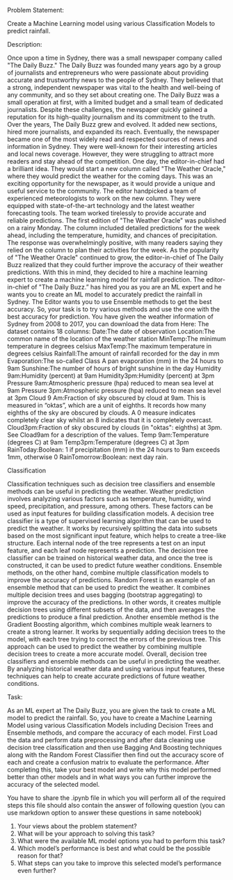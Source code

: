 
Problem Statement: 

Create a Machine Learning model using various Classification
Models to predict rainfall.


Description:


Once upon a time in Sydney, there was a small newspaper company called "The Daily Buzz."
The Daily Buzz was founded many years ago by a group of journalists and entrepreneurs who
were passionate about providing accurate and trustworthy news to the people of Sydney. They
believed that a strong, independent newspaper was vital to the health and well-being of any
community, and so they set about creating one.
The Daily Buzz was a small operation at first, with a limited budget and a small team of
dedicated journalists. Despite these challenges, the newspaper quickly gained a reputation for
its high-quality journalism and its commitment to the truth.
Over the years, The Daily Buzz grew and evolved. It added new sections, hired more
journalists, and expanded its reach. Eventually, the newspaper became one of the most widely
read and respected sources of news and information in Sydney.
They were well-known for their interesting articles and local news coverage. However, they were
struggling to attract more readers and stay ahead of the competition.
One day, the editor-in-chief had a brilliant idea. They would start a new column called "The
Weather Oracle," where they would predict the weather for the coming days. This was an
exciting opportunity for the newspaper, as it would provide a unique and useful service to the
community.
The editor handpicked a team of experienced meteorologists to work on the new column. They
were equipped with state-of-the-art technology and the latest weather forecasting tools. The
team worked tirelessly to provide accurate and reliable predictions.
The first edition of "The Weather Oracle" was published on a rainy Monday. The column
included detailed predictions for the week ahead, including the temperature, humidity, and
chances of precipitation. The response was overwhelmingly positive, with many readers saying
they relied on the column to plan their activities for the week.
As the popularity of "The Weather Oracle" continued to grow, the editor-in-chief of The Daily
Buzz realized that they could further improve the accuracy of their weather predictions. With this
in mind, they decided to hire a machine learning expert to create a machine learning model for
rainfall prediction.
The editor-in-chief of "The Daily Buzz.” has hired you as you are an ML expert and he wants
you to create an ML model to accurately predict the rainfall in Sydney.
The Editor wants you to use Ensemble methods to get the best accuracy. So, your task is to try
various methods and use the one with the best accuracy for prediction.
You have given the weather information of Sydney from 2008 to 2017, you can download the
data from Here:
The dataset contains 18 columns:
Date:The date of observation
Location:The common name of the location of the weather station
MinTemp:The minimum temperature in degrees celsius
MaxTemp:The maximum temperature in degrees celsius
Rainfall:The amount of rainfall recorded for the day in mm
Evaporation:The so-called Class A pan evaporation (mm) in the 24 hours to 9am
Sunshine:The number of hours of bright sunshine in the day
Humidity 9am:Humidity (percent) at 9am
Humidity3pm:Humidity (percent) at 3pm
Pressure 9am:Atmospheric pressure (hpa) reduced to mean sea level at 9am
Pressure 3pm:Atmospheric pressure (hpa) reduced to mean sea level at 3pm
Cloud 9 Am:Fraction of sky obscured by cloud at 9am. 
This is measured in “oktas”, which are a
unit of eighths. 
It records how many eighths of the sky are obscured by clouds. A 0 measure
indicates completely clear sky whilst an 8 indicates that it is completely overcast.
Cloud3pm:Fraction of sky obscured by clouds (in "oktas": eighths) at 3pm. See Cload9am for a
description of the values.
Temp 9am:Temperature (degrees C) at 9am
Temp3pm:Temperature (degrees C) at 3pm
RainToday:Boolean: 1 if precipitation (mm) in the 24 hours to 9am exceeds 1mm, otherwise 0
RainTomorrow:Boolean: next day rain.


Classification


Classification techniques such as decision tree classifiers and ensemble methods can be useful
in predicting the weather. Weather prediction involves analyzing various factors such as
temperature, humidity, wind speed, precipitation, and pressure, among others. These factors
can be used as input features for building classification models.
A decision tree classifier is a type of supervised learning algorithm that can be used to predict
the weather. It works by recursively splitting the data into subsets based on the most significant
input feature, which helps to create a tree-like structure. Each internal node of the tree
represents a test on an input feature, and each leaf node represents a prediction. The decision
tree classifier can be trained on historical weather data, and once the tree is constructed, it can
be used to predict future weather conditions.
Ensemble methods, on the other hand, combine multiple classification models to improve the
accuracy of predictions. Random Forest is an example of an ensemble method that can be used
to predict the weather. It combines multiple decision trees and uses bagging (bootstrap
aggregating) to improve the accuracy of the predictions. In other words, it creates multiple
decision trees using different subsets of the data, and then averages the predictions to produce
a final prediction.
Another ensemble method is the Gradient Boosting algorithm, which combines multiple weak
learners to create a strong learner. It works by sequentially adding decision trees to the model,
with each tree trying to correct the errors of the previous tree. This approach can be used to
predict the weather by combining multiple decision trees to create a more accurate model.
Overall, decision tree classifiers and ensemble methods can be useful in predicting the weather.
By analyzing historical weather data and using various input features, these techniques can
help to create accurate predictions of future weather conditions.


Task:


As an ML expert at The Daily Buzz, you are given the task to create a ML model to predict the
rainfall. So, you have to create a Machine Learning Model using various Classification Models
including Decision Trees and Ensemble methods, and compare the accuracy of each model.
First Load the data and perform data preprocessing and after data cleaning use decision tree
classification and then use Bagging And Boosting techniques along with the Random Forest
Classifier then find out the accuracy score of each and create a confusion matrix to evaluate the
performance. After completing this, take your best model and write why this model performed
better than other models and in what ways you can further improve the accuracy of the selected
model.


You have to share the .ipynb file in which you will perform all of the required steps this file
should also contain the answer of following question (you can use markdown option to answer
these questions in same notebook)


1. Your views about the problem statement?
2. What will be your approach to solving this task?
3. What were the available ML model options you had to perform this task?
4. Which model’s performance is best and what could be the possible reason for that?
5. What steps can you take to improve this selected model’s performance even further?
